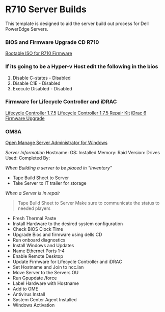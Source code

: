 # R710 Server Builds 
This template is designed to aid the server build out process for Dell PowerEdge Servers. 

### BIOS and Firmware Upgrade CD R710
[Bootable ISO for R710 Firmware](https://dell.app.box.com/v/bootableR710)

### If its going to be a Hyper-v Host edit the following in the bios
1. Disable C-states      - Disabled
2. Disable C1E           - Disabled
3. Execute Disabled      - Disabled


### Firmware for Lifecycle Controller and iDRAC
[Lifecycle Controller 1.7.5](https://www.dell.com/support/home/us/en/04/drivers/driversdetails?driverid=0wfgm&oscode=naa&productcode=poweredge-r710)
[Lifecycle Controller 1.7.5 Repair Kit](https://www.dell.com/support/home/us/en/04/drivers/driversdetails?driverid=80xj1&oscode=naa&productcode=poweredge-r710)
[iDrac 6 Firmware Upgrade](https://www.dell.com/support/home/us/en/04/drivers/driversdetails?driverid=kpccc&oscode=naa&productcode=poweredge-r710)

### OMSA
[Open Manage Server Administrator for Windows](https://www.dell.com/support/home/us/en/04/drivers/driversdetails?driverid=gyp4r&oscode=ws8r2&productcode=poweredge-r710)

*Server Information*
Hostname:
OS:
Installed Memory:
Raid Version:
Drives Used:
Completed By:

*When Building a server to be placed in "Inventory”*
- Tape Build Sheet to Server
- Take Server to IT trailer for storage

*When a Server is in repair*
> Tape Build Sheet to Server
> Make sure to communicate the status to needed players

- Fresh Thermal Paste 
- Install Hardware to the desired system configuration 
- Check BIOS Clock Time 
- Upgrade Bios and firmware using dells CD 
- Run onboard diagnostics 
- Install Windows and Updates 
- Name Ethernet Ports 1-4 
- Enable Remote Desktop 
- Update Firmware for Lifecycle Controller and iDRAC 
- Set Hostname and Join to ncc.lan 
- Move Server to the Servers OU 
- Run Gpupdate /force 
- Label Hardware with Hostname 
- Add to OME 
- Antivirus Install 
- System Center Agent Installed 
- Windows Activation
